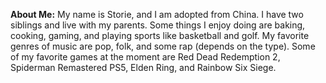 **About Me:** My name is Storie, and I am adopted from China. I have two siblings and live with my parents. Some things I enjoy doing are baking, cooking, gaming, and playing sports like basketball and golf. My favorite genres of music are pop, folk, and some rap (depends on the type). Some of my favorite games at the moment are Red Dead Redemption 2, Spiderman Remastered PS5, Elden Ring, and Rainbow Six Siege.
